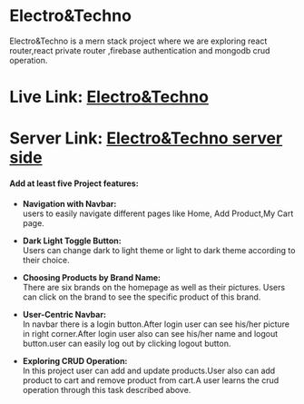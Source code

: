 
# Electro&Techno

Electro&Techno is a  mern stack project where we are exploring react router,react private router ,firebase authentication and mongodb crud operation.

# Live Link: [Electro&Techno](https://electro-techno.web.app/)
# Server Link: [Electro&Techno server side](https://github.com/Rajib-10/Electro-techno-server)



#### Add at least five Project features:

* **Navigation with Navbar:**  
     users to easily navigate different pages like  Home, Add Product,My Cart page.


* **Dark Light Toggle Button:**  
    Users can change dark to light theme or light to dark theme according to their choice.
* **Choosing Products by Brand Name:**    
     There are six brands on the homepage as well as their pictures. Users can click on the brand to see the specific product of this brand.

* **User-Centric Navbar:**  
    In navbar there is a login button.After login user can see his/her picture in right corner.After login user also can see his/her name and logout button.user can easily log out by clicking logout button.
* **Exploring CRUD Operation:**   
     In this project user can add and update products.User also can  add product to cart and remove product from cart.A user learns the crud operation through this task described above.








